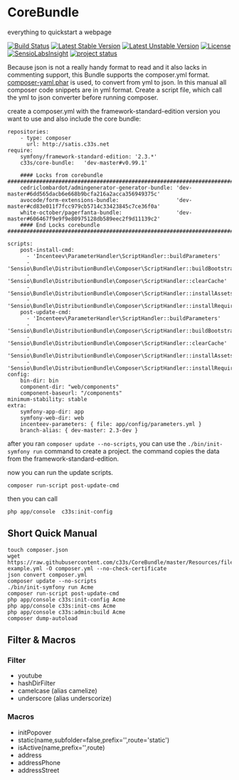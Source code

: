 CoreBundle
==========

everything to quickstart a webpage


[![Build Status](https://secure.travis-ci.org/c33s/CoreBundle.png?branch=master)](http://travis-ci.org/c33s/CoreBundle)
[![Latest Stable Version](https://poser.pugx.org/c33s/core-bundle/v/stable.png)](https://packagist.org/packages/c33s/core-bundle) 
[![Latest Unstable Version](https://poser.pugx.org/c33s/core-bundle/v/unstable.png)](https://packagist.org/packages/c33s/core-bundle) 
[![License](https://poser.pugx.org/c33s/core-bundle/license.png)](https://packagist.org/packages/c33s/core-bundle)
[![SensioLabsInsight](https://insight.sensiolabs.com/projects/c0b45e1c-695f-45d9-ac81-ce2c21ddbb7e/mini.png)](https://insight.sensiolabs.com/projects/c0b45e1c-695f-45d9-ac81-ce2c21ddbb7e)
[![project status](http://stillmaintained.com/c33s/CoreBundle.png)](http://stillmaintained.com/c33s/CoreBundle)

Because json is not a really handy format to read and it also lacks in commenting support, this Bundle supports the composer.yml format. [composer-yaml.phar](https://github.com/igorw/composer-yaml) is used, to convert from yml to json. In this manual all composer code snippets are in yml format. Create a script file, which call the yml to json converter before running composer.


create a composer.yml with the framework-standard-edition version you want to use and also include the core bundle:

    repositories:
        - type: composer
          url: http://satis.c33s.net
    require:
        symfony/framework-standard-edition: '2.3.*'
        c33s/core-bundle:   'dev-master#v0.99.1'
    
        #### Locks from corebundle ###########################################################################
        cedriclombardot/admingenerator-generator-bundle: 'dev-master#6dd565dacb6e668b9bcfa216a2acca356949375c'
        avocode/form-extensions-bundle:                  'dev-master#cd83e011f7fcc979cb5714c33423845c7ce36f0a'
        white-october/pagerfanta-bundle:                 'dev-master#606467f9e9f9e80975128db589eec2f9d11139c2'
        #### End Locks corebundle ###########################################################################
    
    scripts:
        post-install-cmd:
          - 'Incenteev\ParameterHandler\ScriptHandler::buildParameters'
          - 'Sensio\Bundle\DistributionBundle\Composer\ScriptHandler::buildBootstrap'
          - 'Sensio\Bundle\DistributionBundle\Composer\ScriptHandler::clearCache'
          - 'Sensio\Bundle\DistributionBundle\Composer\ScriptHandler::installAssets'
          - 'Sensio\Bundle\DistributionBundle\Composer\ScriptHandler::installRequirementsFile'
        post-update-cmd:
          - 'Incenteev\ParameterHandler\ScriptHandler::buildParameters'
          - 'Sensio\Bundle\DistributionBundle\Composer\ScriptHandler::buildBootstrap'
          - 'Sensio\Bundle\DistributionBundle\Composer\ScriptHandler::clearCache'
          - 'Sensio\Bundle\DistributionBundle\Composer\ScriptHandler::installAssets'
          - 'Sensio\Bundle\DistributionBundle\Composer\ScriptHandler::installRequirementsFile'
    config:
        bin-dir: bin
        component-dir: "web/components"
        component-baseurl: "/components"
    minimum-stability: stable
    extra:
        symfony-app-dir: app
        symfony-web-dir: web
        incenteev-parameters: { file: app/config/parameters.yml }
        branch-alias: { dev-master: 2.3-dev }
      
after you ran ```composer update --no-scripts```, you can use the ```./bin/init-symfony run``` command to create a project. the command copies the data from the framework-standard-edition.

now you can run the update scripts.

    composer run-script post-update-cmd

then you can call 

    php app/console  c33s:init-config


## Short Quick Manual

    touch composer.json
    wget https://raw.githubusercontent.com/c33s/CoreBundle/master/Resources/files/composer-example.yml -O composer.yml --no-check-certificate
    json convert composer.yml
    composer update --no-scripts
    ./bin/init-symfony run Acme
    composer run-script post-update-cmd
    php app/console c33s:init-config Acme
    php app/console c33s:init-cms Acme
    php app/console c33s:admin:build Acme
    composer dump-autoload

## Filter & Macros

### Filter

* youtube
* hashDirFilter
* camelcase (alias camelize)
* underscore (alias underscorize)


### Macros

* initPopover
* static(name,subfolder=false,prefix='',route='static')
* isActive(name,prefix='',route)
* address
* addressPhone
* addressStreet
